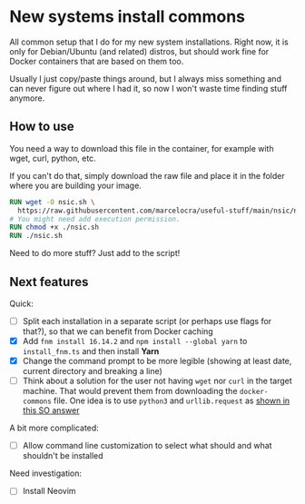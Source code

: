 # New systems install commons

All common setup that I do for my new system installations. Right now, it is
only for Debian/Ubuntu (and related) distros, but should work fine for Docker
containers that are based on them too.

Usually I just copy/paste things around, but I always miss something and can
never figure out where I had it, so now I won't waste time finding stuff
anymore.

## How to use

You need a way to download this file in the container, for example with wget,
curl, python, etc.

If you can't do that, simply download the raw file and place it in the folder
where you are building your image.

```dockerfile
RUN wget -O nsic.sh \
  https://raw.githubusercontent.com/marcelocra/useful-stuff/main/nsic/nsic.sh
# You might need add execution permission.
RUN chmod +x ./nsic.sh
RUN ./nsic.sh
```

Need to do more stuff? Just add to the script!

## Next features

Quick:

- [ ] Split each installation in a separate script (or perhaps use flags for
      that?), so that we can benefit from Docker caching
- [x] Add `fnm install 16.14.2` and `npm install --global yarn` to
      `install_fnm.ts` and then install **Yarn**
- [x] Change the command prompt to be more legible (showing at least date,
      current directory and breaking a line)
- [ ] Think about a solution for the user not having `wget` nor `curl` in the
      target machine. That would prevent them from downloading the
      `docker-commons` file. One idea is to use `python3` and `urllib.request`
      as [shown in this SO answer](https://stackoverflow.com/a/22776/1814970)

A bit more complicated:

- [ ] Allow command line customization to select what should and what shouldn't
      be installed

Need investigation:

- [ ] Install Neovim
